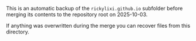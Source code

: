 This is an automatic backup of the `rickylixi.github.io` subfolder before merging its contents to the repository root on 2025-10-03.

If anything was overwritten during the merge you can recover files from this directory.
